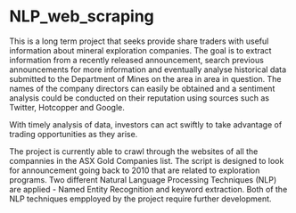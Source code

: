 # NLP_web_scraping

This is a long term project that seeks provide share traders with useful information about mineral exploration companies. The goal is to extract information from a recently released announcement, search previous announcements for more information and eventually analyse historical data submitted to the Department of Mines on the area in area in question. The names of the company directors can easily be obtained and a sentiment analysis could be conducted on their reputation using sources such as Twitter, Hotcopper and Google.

With timely analysis of data, investors can act swiftly to take advantage of trading opportunities as they arise.

The project is currently able to crawl through the websites of all the compannies in the ASX Gold Companies list. The script is designed to look for announcement going back to 2010 that are related to exploration programs. Two different Natural Language Processing Techniques (NLP) are applied - Named Entity Recognition and keyword extraction. Both of the NLP techniques empployed by the project require further development.
